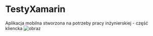# TestyXamarin
Aplikacja mobilna stworzona na potrzeby pracy inżynierskiej - część kliencka
![obraz](https://github.com/lukaszpl/TestyXamarin/assets/15281422/18d9bdab-d3c5-4c26-9e7e-5939757d2f17)
